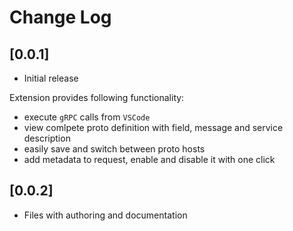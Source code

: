 # Change Log

## [0.0.1]

- Initial release

Extension provides following functionality:

- execute `gRPC` calls from `VSCode`
- view comlpete proto definition with field, message and service description
- easily save and switch between proto hosts
- add metadata to request, enable and disable it with one click

## [0.0.2]

- Files with authoring and documentation
